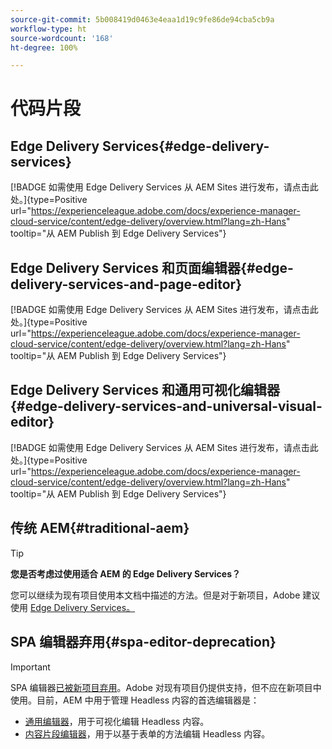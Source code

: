 ```yaml
---
source-git-commit: 5b008419d0463e4eaa1d19c9fe86de94cba5cb9a
workflow-type: ht
source-wordcount: '168'
ht-degree: 100%

---
```

# 代码片段

## Edge Delivery Services{#edge-delivery-services}

[!BADGE 如需使用 Edge Delivery Services 从 AEM Sites 进行发布，请点击此处。]{type=Positive url="https://experienceleague.adobe.com/docs/experience-manager-cloud-service/content/edge-delivery/overview.html?lang=zh-Hans" tooltip="从 AEM Publish 到 Edge Delivery Services"}

## Edge Delivery Services 和页面编辑器{#edge-delivery-services-and-page-editor}

[!BADGE 如需使用 Edge Delivery Services 从 AEM Sites 进行发布，请点击此处。]{type=Positive url="https://experienceleague.adobe.com/docs/experience-manager-cloud-service/content/edge-delivery/overview.html?lang=zh-Hans" tooltip="从 AEM Publish 到 Edge Delivery Services"}

## Edge Delivery Services 和通用可视化编辑器{#edge-delivery-services-and-universal-visual-editor}

[!BADGE 如需使用 Edge Delivery Services 从 AEM Sites 进行发布，请点击此处。]{type=Positive url="https://experienceleague.adobe.com/docs/experience-manager-cloud-service/content/edge-delivery/overview.html?lang=zh-Hans" tooltip="从 AEM Publish 到 Edge Delivery Services"}

## 传统 AEM{#traditional-aem}

>[!TIP]
>
>**您是否考虑过使用适合 AEM 的 Edge Delivery Services？**
>
>您可以继续为现有项目使用本文档中描述的方法。但是对于新项目，Adobe 建议使用 [Edge Delivery Services。](https://experienceleague.adobe.com/zh-hans/docs/experience-manager-cloud-service/content/edge-delivery/overview)

## SPA 编辑器弃用{#spa-editor-deprecation}

>[!IMPORTANT]
>
>SPA 编辑器[已被新项目弃用](https://experienceleague.adobe.com/zh-hans/docs/experience-manager-cloud-service/content/implementing/developing/hybrid/spa-editor-deprecation)。Adobe 对现有项目仍提供支持，但不应在新项目中使用。目前，AEM 中用于管理 Headless 内容的首选编辑器是：
>
>* [通用编辑器](https://experienceleague.adobe.com/zh-hans/docs/experience-manager-cloud-service/content/edge-delivery/wysiwyg-authoring/authoring)，用于可视化编辑 Headless 内容。
>* [内容片段编辑器](https://experienceleague.adobe.com/zh-hans/docs/experience-manager-cloud-service/content/assets/content-fragments/content-fragments-managing)，用于以基于表单的方法编辑 Headless 内容。
